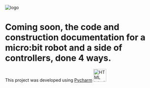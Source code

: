 ![logo](https://raw.github.com/MrYsLab/microbit-robot/master/images/robot.jpg)

# Coming soon, the code and construction documentation for a micro:bit robot and a side of controllers, done 4 ways.

This project was developed using [Pycharm](https://www.jetbrains.com/pycharm/) <a href="https://www.jetbrains.com/pycharm/">
  <img src="https://raw.github.com/MrYsLab/microbit-robot/master/images/icon_PyCharm.png" alt="HTML tutorial" style="width:42px;height:42px;border:0;">
</a> 